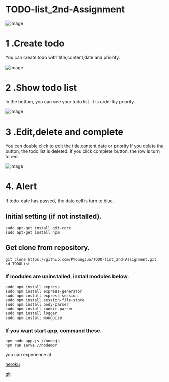 # TODO-list_2nd-Assignment
![image](https://user-images.githubusercontent.com/22672155/58016709-57543700-7b39-11e9-8594-6310fe41ac34.png)
# 1 .Create todo
You can create todo with title,content,date and priority.


![image](https://user-images.githubusercontent.com/22672155/58016723-63d88f80-7b39-11e9-8f21-0c874c4b1f95.png)
# 2 .Show todo list
In the bottom, you can see your todo list. It is order by priority.

![image](https://user-images.githubusercontent.com/22672155/58016757-74890580-7b39-11e9-9b13-e7afda4020f2.png)
# 3 .Edit,delete and complete
You can double click to edit the title,content date or priority 
If you delete the button, the todo list is deleted.
If you click complete button, the row is turn to red.


![image](https://user-images.githubusercontent.com/22672155/58016772-8074c780-7b39-11e9-9b3b-ea2f3709f2c9.png)
# 4. Alert
If todo-date has passed, the date cell is turn to blue.

## Initial setting (if not installed).
  ```
  sudo apt-get install git-core
  sudo apt-get install npm
  ```
## Get clone from repository.
  ```
  git clone https://github.com/PYoungJun/TODO-list_2nd-Assignment.git
  cd TODOList
  ```
### If modules are uninstalled, install modules below.
  ```
  sudo npm install express
  sudo npm install express-generator
  sudo npm install express-session
  sudo npm install session-file-store
  sudo npm install body-parser
  sudo npm install cookie-parser
  sudo npm install logger
  sudo npm install mongoose
  
  ```
### If you want start app, command these.
  ```
  npm node app.js //nodejs
  npm run serve //nodemon
  ```
you can experience at 

[heroku](https://young-wave-40834.herokuapp.com/)

[git](https://github.com/PYoungJun/TODO-list_2nd-Assignment.git)
